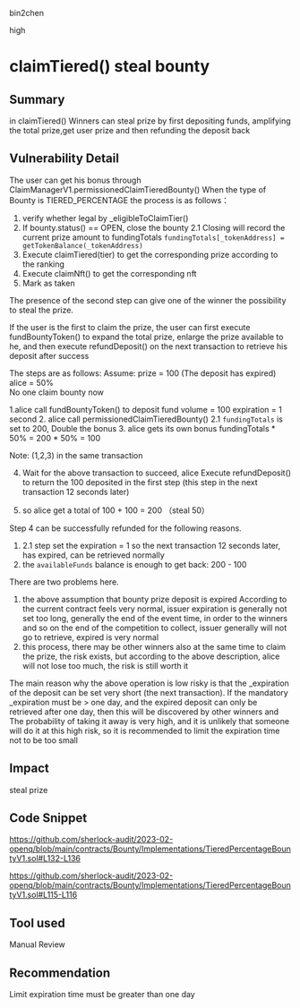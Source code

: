 bin2chen

high

# claimTiered() steal bounty

## Summary
in claimTiered()
Winners can steal prize by first depositing funds, amplifying the total prize,get user prize and then refunding the deposit back
## Vulnerability Detail

The user can get his bonus through ClaimManagerV1.permissionedClaimTieredBounty()
When the type of Bounty is TIERED_PERCENTAGE the process is as follows：
1. verify whether legal by _eligibleToClaimTier()
2. If bounty.status() == OPEN, close the bounty
    2.1 Closing will record the current prize amount to fundingTotals ```fundingTotals[_tokenAddress] = getTokenBalance(_tokenAddress)```
3. Execute claimTiered(tier) to get the corresponding prize according to the ranking
4. Execute claimNft() to get the corresponding nft
5. Mark as taken

The presence of the second step can give one of the winner the possibility to steal the prize.

If the user is the first to claim the prize, the user can first execute fundBountyToken() to expand the total prize, enlarge the prize available to he, and then execute refundDeposit() on the next transaction to retrieve his deposit after success

The steps are as follows:
Assume: 
prize = 100 (The deposit has expired)     
alice = 50%      
No one claim bounty now

1.alice call fundBountyToken() to deposit fund 
   volume = 100 expiration = 1 second
2. alice call permissionedClaimTieredBounty()
2.1 ```fundingTotals``` is set to 200, Double the bonus
3. alice gets its own bonus fundingTotals * 50% = 200 * 50% = 100

 Note: (1,2,3) in the same transaction

4. Wait for the above transaction to succeed, alice
 Execute refundDeposit() to return the 100 deposited in the first step     (this step in the next transaction 12 seconds later) 

5. so alice get a total of 100 + 100 = 200   （steal 50）

Step 4 can be successfully refunded for the following reasons.
1. 2.1 step set the expiration = 1 so the next transaction 12 seconds later, has expired, can be retrieved normally
2. the ```availableFunds``` balance is enough to get back: 200 - 100 

There are two problems here.
1. the above assumption that bounty prize deposit is expired
According to the current contract feels very normal, issuer expiration is generally not set too long, generally the end of the event time, in order to the winners and so on the end of the competition to collect, issuer generally will not go to retrieve, expired is very normal
2. this process, there may be other winners also at the same time to claim the prize, the risk exists, but according to the above description, alice will not lose too much, the risk is still worth it  

The main reason why the above operation is low risky is that the _expiration of the deposit can be set very short (the next transaction). If the mandatory _expiration must be > one day, and the expired deposit can only be retrieved after one day, then this will be discovered by other winners and The probability of taking it away is very high, and it is unlikely that someone will do it at this high risk, so it is recommended to limit the expiration time not to be too small


## Impact
steal prize
## Code Snippet

https://github.com/sherlock-audit/2023-02-openq/blob/main/contracts/Bounty/Implementations/TieredPercentageBountyV1.sol#L132-L136

https://github.com/sherlock-audit/2023-02-openq/blob/main/contracts/Bounty/Implementations/TieredPercentageBountyV1.sol#L115-L116



## Tool used

Manual Review

## Recommendation

Limit expiration time must be greater than one day
